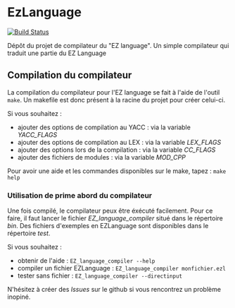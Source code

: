 # EzLanguage

[![Build Status](https://travis-ci.org/flodavid/ezlanguage.svg?branch=compilateur)](https://travis-ci.org/flodavid/ezlanguage)

Dépôt du projet de compilateur du "EZ language".
Un simple compilateur qui traduit une partie du EZ Language

## Compilation du compilateur

La compilation du compilateur pour l'EZ language se fait à l'aide de l'outil `make`.
Un makefile est donc présent à la racine du projet pour créer celui-ci.

Si vous souhaitez :
* ajouter des options de compilation au YACC : via la variable *YACC_FLAGS*
* ajouter des options de compilation au LEX : via la variable *LEX_FLAGS*
* ajouter des options lors de la compilation : via la variable *CC_FLAGS*
* ajouter des fichiers de modules : via la variable *MOD_CPP*
	
Pour avoir une aide et les commandes disponibles sur le make, tapez : `make help`


### Utilisation de prime abord du compilateur

Une fois compilé, le compilateur peux être éxécuté facilement.
Pour ce faire, il faut lancer le fichier *EZ_language\_compiler* situé dans le répertoire *bin*.
Des fichiers d'exemples en EZLanguage sont disponibles dans le répertoire *test*.

Si vous souhaitez :
* obtenir de l'aide : `EZ_language_compiler --help`
* compiler un fichier EZLanguage : `EZ_language_compiler monfichier.ezl`
* tester sans fichier : `EZ_language_compiler --directinput`

N'hésitez à créer des *Issues* sur le github si vous rencontrez un problème inopiné.
